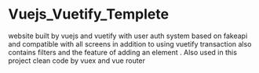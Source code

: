 # Vuejs_Vuetify_Templete
website built by vuejs and vuetify with user auth system based on fakeapi and compatible with all screens in addition to using vuetify transaction also contains filters and the feature of adding an element . Also used in this project clean code by vuex and vue router 
